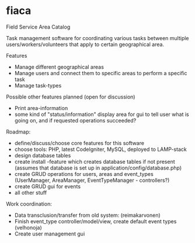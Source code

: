 # fiaca
Field Service Area Catalog

Task management software for coordinating various tasks between multiple users/workers/volunteers that apply to certain geographical area.

Features
- Manage different geographical areas
- Manage users and connect them to specific areas to perform a specific task 
- Manage task-types


Possible other features planned (open for discussion)
- Print area-information
- some kind of "status/information" display area for gui to tell user what is going on, and if requested operations succeeded?



Roadmap:
- define/discuss/choose core features for this software
- choose tools: PHP, latest CodeIgniter, MySQL, deployed to LAMP-stack
- design database tables
- create install -feature which creates database tables if not present (assumes that database is set up in application/config/database.php)
- create GRUD operations for users, areas and event_types (UserManager, AreaManager, EventTypeManager - controllers?)
- create GRUD gui for events
- all other stuff

Work coordination:
- Data transclusion/transfer from old system: (reimakarvonen)
- Finish event_type controller/model/view, create default event types (velhonoja)
- Create user management gui

